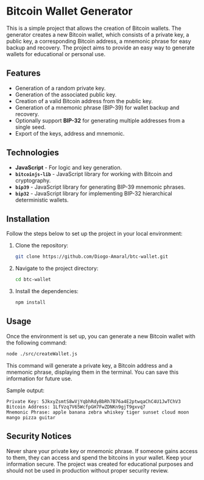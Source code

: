 # Bitcoin Wallet Generator

This is a simple project that allows the creation of Bitcoin wallets. The generator creates a new Bitcoin wallet, which consists of a private key, a public key, a corresponding Bitcoin address, a mnemonic phrase for easy backup and recovery. The project aims to provide an easy way to generate wallets for educational or personal use.

## Features

- Generation of a random private key.
- Generation of the associated public key.
- Creation of a valid Bitcoin address from the public key.
- Generation of a mnemonic phrase (BIP-39) for wallet backup and recovery.
- Optionally support **BIP-32** for generating multiple addresses from a single seed.
- Export of the keys, address and mnemonic.

## Technologies

- **JavaScript** - For logic and key generation.
- **`bitcoinjs-lib`** - JavaScript library for working with Bitcoin and cryptography.
- **`bip39`** - JavaScript library for generating BIP-39 mnemonic phrases.
- **`bip32`** - JavaScript library for implementing BIP-32 hierarchical deterministic wallets.

## Installation

Follow the steps below to set up the project in your local environment:

1. Clone the repository:

    ```bash
    git clone https://github.com/Diogo-Amaral/btc-wallet.git
    ```

2. Navigate to the project directory:

    ```bash
    cd btc-wallet
    ```

3. Install the dependencies:

    ```bash
    npm install
    ```

## Usage

Once the environment is set up, you can generate a new Bitcoin wallet with the following command:

```bash
node ./src/createWallet.js
```

This command will generate a private key, a Bitcoin address and a mnemonic phrase, displaying them in the terminal. You can save this information for future use.

Sample output:
```shell
Private Key: 5JkxyZsmtS8wVjYqbhRdyBbRh7B76a4E2ptwqaChC4U1JwTChV3
Bitcoin Address: 1LfVzq7V65WcfpGH7FwZDNKn9gjT9gxvq7
Mnemonic Phrase: apple banana zebra whiskey tiger sunset cloud moon mango pizza guitar
```

## Security Notices

Never share your private key or mnemonic phrase. If someone gains access to them, they can access and spend the bitcoins in your wallet.
Keep your information secure. The project was created for educational purposes and should not be used in production without proper security review.